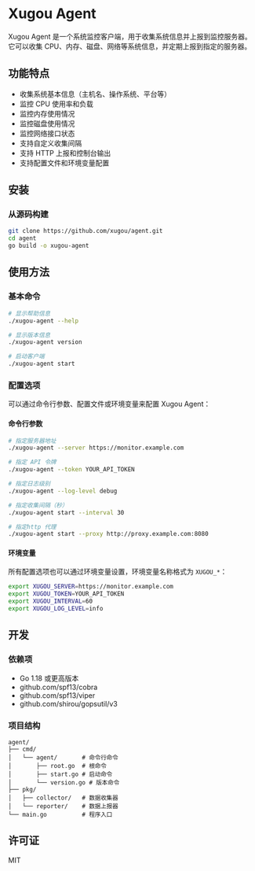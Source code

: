 # Xugou Agent

Xugou Agent 是一个系统监控客户端，用于收集系统信息并上报到监控服务器。它可以收集 CPU、内存、磁盘、网络等系统信息，并定期上报到指定的服务器。

## 功能特点

- 收集系统基本信息（主机名、操作系统、平台等）
- 监控 CPU 使用率和负载
- 监控内存使用情况
- 监控磁盘使用情况
- 监控网络接口状态
- 支持自定义收集间隔
- 支持 HTTP 上报和控制台输出
- 支持配置文件和环境变量配置

## 安装

### 从源码构建

```bash
git clone https://github.com/xugou/agent.git
cd agent
go build -o xugou-agent
```

## 使用方法

### 基本命令

```bash
# 显示帮助信息
./xugou-agent --help

# 显示版本信息
./xugou-agent version

# 启动客户端
./xugou-agent start
```

### 配置选项

可以通过命令行参数、配置文件或环境变量来配置 Xugou Agent：

#### 命令行参数

```bash
# 指定服务器地址
./xugou-agent --server https://monitor.example.com

# 指定 API 令牌
./xugou-agent --token YOUR_API_TOKEN

# 指定日志级别
./xugou-agent --log-level debug

# 指定收集间隔（秒）
./xugou-agent start --interval 30

# 指定http 代理
./xugou-agent start --proxy http://proxy.example.com:8080
```

#### 环境变量

所有配置选项也可以通过环境变量设置，环境变量名称格式为 `XUGOU_*`：

```bash
export XUGOU_SERVER=https://monitor.example.com
export XUGOU_TOKEN=YOUR_API_TOKEN
export XUGOU_INTERVAL=60
export XUGOU_LOG_LEVEL=info
```

## 开发

### 依赖项

- Go 1.18 或更高版本
- github.com/spf13/cobra
- github.com/spf13/viper
- github.com/shirou/gopsutil/v3

### 项目结构

```
agent/
├── cmd/
│   └── agent/       # 命令行命令
│       ├── root.go  # 根命令
│       ├── start.go # 启动命令
│       └── version.go # 版本命令
├── pkg/
│   ├── collector/   # 数据收集器
│   └── reporter/    # 数据上报器
└── main.go          # 程序入口
```

## 许可证

MIT 
